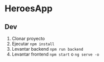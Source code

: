 # HeroesApp

## Dev
1. Clonar proyecto
2. Ejecutar ```npm install```
3. Levantar backend ```npm run backend```
4. Levantar frontend ```npm start``` o ```ng serve -o```
